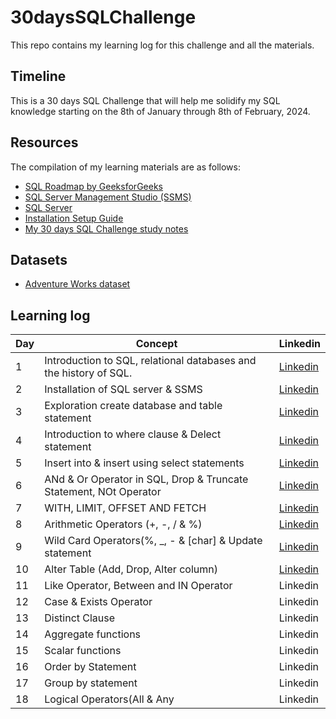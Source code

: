 # 30daysSQLChallenge
This repo contains my learning log for this challenge and all the materials.

## Timeline
This is a 30 days SQL Challenge that will help me solidify my SQL knowledge starting on the 8th of January through 8th of February, 2024. 

## Resources 
The compilation of my learning materials are as follows:
- [SQL Roadmap by GeeksforGeeks](https://www.geeksforgeeks.org/30-days-of-sql-from-basic-to-advanced-level/)
- [SQL Server Management Studio (SSMS)](https://learn.microsoft.com/en-us/sql/ssms/download-sql-server-management-studio-ssms?view=sql-server-ver16)
- [SQL Server](https://www.microsoft.com/en-us/sql-server/sql-server-downloads)
- [Installation Setup Guide](https://www.youtube.com/watch?v=tV20RClXehQ&t=769s)
- [My 30 days SQL Challenge study notes](https://docs.google.com/document/d/1ijoHcuIt71NoTnMS-3Ty4ii9BqnXleNz4SqNZq2LJyk/edit)

## Datasets
- [Adventure Works dataset](https://github.com/Iyadvnni/30daysSQLchallenge/blob/main/AdventureWorks_dataset.zip)
  
## Learning log
| Day | Concept | Linkedin | 
| -------- | ------- | -------- | 
| 1 |  Introduction to SQL, relational databases and the history of SQL. | [Linkedin](https://www.linkedin.com/posts/adedoyin-akinsemoyin_github-iyadvnni30dayssqlchallenge-this-activity-7157872016870502400-46_p?utm_source=share&utm_medium=member_desktop) | 
| 2 | Installation of SQL server & SSMS | [Linkedin](https://www.linkedin.com/posts/adedoyin-akinsemoyin_day-30daysofsql-activity-7157878495094751232-vy3g?utm_source=share&utm_medium=member_desktop) | 
| 3 | Exploration create database and table statement | [Linkedin](https://www.linkedin.com/posts/adedoyin-akinsemoyin_30daysofsql-activity-7157881674616221696-oGqy?utm_source=share&utm_medium=member_desktop) | 
| 4 | Introduction to where clause & Delect statement | [Linkedin](https://www.linkedin.com/posts/adedoyin-akinsemoyin_30daysofsql-activity-7157887497438429184-5q5e?utm_source=share&utm_medium=member_desktop) | 
| 5 | Insert into & insert using select statements | [Linkedin](https://www.linkedin.com/posts/adedoyin-akinsemoyin_30daysofsql-activity-7158601358269386752-KAVK?utm_source=share&utm_medium=member_desktop) | 
| 6 | ANd & Or Operator in SQL,  Drop & Truncate Statement, NOt Operator  | [Linkedin](https://www.linkedin.com/posts/adedoyin-akinsemoyin_30daysofsql-activity-7158623800178204672-ysl1?utm_source=share&utm_medium=member_desktop) | 
| 7 | WITH, LIMIT, OFFSET AND FETCH | [Linkedin](https://www.linkedin.com/posts/adedoyin-akinsemoyin_30daysofsql-activity-7158934239718055936-4oFZ?utm_source=share&utm_medium=member_desktop) | 
| 8 | Arithmetic Operators (+, -, / & %) |[ Linkedin](https://www.linkedin.com/posts/adedoyin-akinsemoyin_30daysofsql-activity-7160629237861826560-6NXO?utm_source=share&utm_medium=member_desktop) | 
| 9 | Wild Card Operators(%, _, - & [char] & Update statement | [Linkedin](https://www.linkedin.com/posts/adedoyin-akinsemoyin_30daysofsql-activity-7158973249349918721-bIE2?utm_source=share&utm_medium=member_desktop) | 
| 10 | Alter Table (Add, Drop, Alter column) | [Linkedin](https://www.linkedin.com/posts/adedoyin-akinsemoyin_30daysofsql-activity-7160649545922560001-hJ9J?utm_source=share&utm_medium=member_desktop) | 
| 11| Like Operator, Between and IN Operator  | Linkedin | 
| 12|Case & Exists Operator | Linkedin | 
| 13|Distinct Clause| Linkedin | 
| 14|Aggregate functions| Linkedin | 
| 15|Scalar functions| Linkedin | 
| 16|Order by Statement| Linkedin | 
| 17|Group by statement| Linkedin | 
| 18|Logical Operators(All & Any | Linkedin | 

